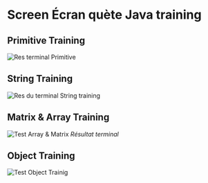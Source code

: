 # Screen Écran quète Java training
## Primitive Training   
![Res terminal Primitive](https://github.com/Cyanurzz/java-training/blob/master/src/exercices/img/Primitive.png)   
## String Training
![Res du terminal String training](https://github.com/Cyanurzz/java-training/blob/master/src/exercices/img/StringTrainingResult.png)   
## Matrix & Array Training
![Test Array & Matrix](https://github.com/Cyanurzz/java-training/blob/master/src/exercices/img/ARR%2BMatrix.png)
_Résultat terminal_   
## Object Training  
![Test Object Trainig](https://github.com/Cyanurzz/java-training/blob/master/src/exercices/img/ObjectTraining.png)
